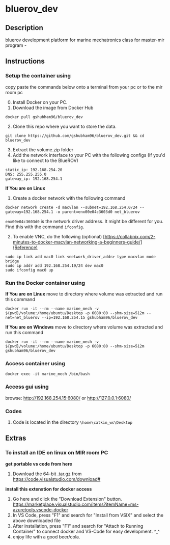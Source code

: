 # bluerov_dev

## Description
bluerov development platform for marine mechatronics class for master-mir program - 

## Instructions

### Setup the container using
copy paste the commands below onto a terminal from your pc or to the mir room pc

0. Install Docker on your PC.
1. Download the image from Docker Hub
```
docker pull gshubham96/bluerov_dev
```
2. Clone this repo where you want to store the data. 
```
git clone https://github.com/gshubham96/bluerov_dev.git && cd bluerov_dev
```
3. Extract the volume.zip folder
4. Add the network interface to your PC with the following configs (If you'd like to connect to the BlueROV)
```
static_ip: 192.168.254.20
DNS: 255.255.255.0
gateway_ip: 192.168.254.1
```

**If You are on Linux**
1. Create a docker network with the following command
```
docker network create -d macvlan --subnet=192.168.254.0/24 --gateway=192.168.254.1 -o parent=enx00e04c3603d0 net_bluerov
```
`enx00e04c3603d0` is the network driver address. It might be different for you. Find this with the command `ifconfig`.

2. To enable VNC, do the following (optional)
 [https://collabnix.com/2-minutes-to-docker-macvlan-networking-a-beginners-guide/](Reference)
```
sudo ip link add mac0 link <network_driver_addr> type macvlan mode bridge
sudo ip addr add 192.168.254.19/24 dev mac0
sudo ifconfig mac0 up
```

### Run the Docker container using
**If You are on Linux**
move to directory where volume was extracted and run this command
```
docker run -it --rm --name marine_mech -v $(pwd)/volume:/home/ubuntu/Desktop -p 6080:80 --shm-size=512m --net=net_bluerov --ip=192.168.254.15 gshubham96/bluerov_dev
```
**If You are on Windows**
move to directory where volume was extracted and run this command
```
docker run -it --rm --name marine_mech -v ${pwd}/volume:/home/ubuntu/Desktop -p 6080:80 --shm-size=512m gshubham96/bluerov_dev
```

### Access container using 
```
docker exec -it marine_mech /bin/bash
```

### Access gui using
browse: http://192.168.254.15:6080/ or http://127.0.0.1:6080/

### Codes
1. Code is located in the directory `\home\catkin_ws\Desktop`

## Extras
### To install an IDE on linux on MIR room PC

**get portable vs code from here**
1. Download the 64-bit .tar.gz from https://code.visualstudio.com/download#

**install this extenstion for docker access**
1. Go here and click the "Download Extension" button. https://marketplace.visualstudio.com/items?itemName=ms-azuretools.vscode-docker
2. In VS Code, press "F1" and search for "Install from VSIX" and select the above downloaded file
3. After installation, press "F1" and search for "Attach to Running Container" to connect docker and VS-Code for easy development. ^_^
4. enjoy life with a good beer/cola.


